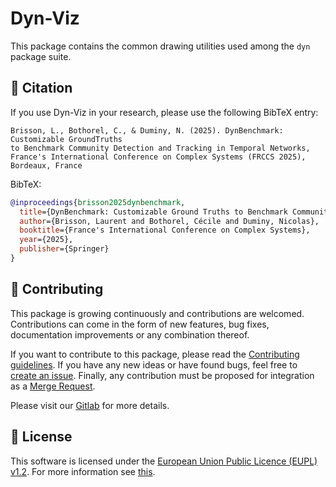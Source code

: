 # Dyn-Viz

This package contains the common drawing utilities used among the ``dyn`` package suite.

## 📝 Citation

If you use Dyn-Viz in your research, please use the following BibTeX entry:

```
Brisson, L., Bothorel, C., & Duminy, N. (2025). DynBenchmark: Customizable GroundTruths
to Benchmark Community Detection and Tracking in Temporal Networks, France's International Conference on Complex Systems (FRCCS 2025), Bordeaux, France
```

BibTeX:

```bibtex
@inproceedings{brisson2025dynbenchmark,
  title={DynBenchmark: Customizable Ground Truths to Benchmark Community Detection and Tracking in Temporal Networks},
  author={Brisson, Laurent and Bothorel, Cécile and Duminy, Nicolas},
  booktitle={France's International Conference on Complex Systems},
  year={2025},
  publisher={Springer}
}
```

## 👥 Contributing

This package is growing continuously and contributions are welcomed.
Contributions can come in the form of new features, bug fixes, documentation improvements
or any combination thereof.

If you want to contribute to this package, please read the [Contributing guidelines](https://gitlab.com/decide.imt-atlantique/dyn/viz/-/blob/main/doc/contributing).
If you have any new ideas or have found bugs, feel free to [create an issue](https://gitlab.com/decide.imt-atlantique/dyn/viz/-/issues/new).
Finally, any contribution must be proposed for integration as a [Merge Request](https://gitlab.com/decide.imt-atlantique/dyn/viz/-/merge_requests/new).

Please visit our [Gitlab](https://gitlab.com/decide.imt-atlantique/dyn/viz) for more details.

## 📄 License

This software is licensed under the [European Union Public Licence (EUPL) v1.2](https://joinup.ec.europa.eu/page/eupl-text-11-12>).
For more information see [this](https://gitlab.com/decide.imt-atlantique/dyn/viz/-/blob/main/LICENSE).

